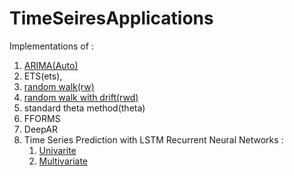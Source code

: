 # TimeSeiresApplications
  Implementations of :
  <ol>
  <li><a href='https://www.youtube.com/watch?v=-r7wB9DJtiU&list=PL3N9eeOlCrP5cK0QRQxeJd6GrQvhAtpBK'>ARIMA(Auto)</a>
  <li>ETS(ets),
  <li><a href='https://machinelearningmastery.com/arima-for-time-series-forecasting-with-python/'>random walk(rw)</a>
  <li><a href=https://machinelearningmastery.com/arima-for-time-series-forecasting-with-python/'>random walk with drift(rwd)</a>
  <li>standard theta method(theta)
  <li>FFORMS
  <li>DeepAR 
  <li>Time Series Prediction with LSTM Recurrent Neural Networks :
    <ol>
      <li><a href='https://machinelearningmastery.com/time-series-prediction-lstm-recurrent-neural-networks-python-keras/'>Univarite</a>
      <li><a href='https://machinelearningmastery.com/multivariate-time-series-forecasting-lstms-keras/'>Multivariate</a>
    </ol>
  </ol>
